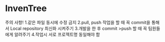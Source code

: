 # InvenTree

주의 사항!
1.같은 파일 동시에 수정 금지
2.pull, push 작업을 할 때 꼭 commit을 통해서  Local repository 최신화 시켜주기
3.개발을 한 후 commit >push 할 때 꼭 팀원들에게 알려주기
4.작업시 서로 프로젝트명 동일해야 함
